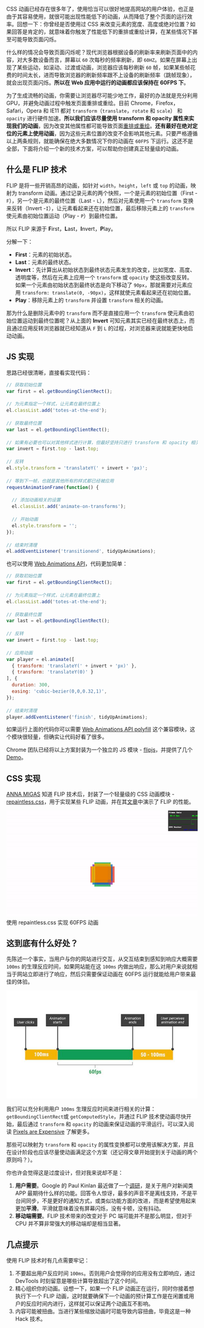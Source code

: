CSS 动画已经存在很多年了，使用恰当可以很好地提高网站的用户体验，也正是由于其容易使用，就很可能出现性能低下的动画，从而降低了整个页面的运行效率。回想一下：你曾经是否使用过 CSS 来改变元素的宽度、高度或绝对位置？如果回答是肯定的，就意味着你触发了性能低下的重排或重绘计算，在某些情况下甚至可能导致页面闪烁。

什么样的情况会导致页面闪烁呢？现代浏览器根据设备的刷新率来刷新页面中的内容，对大多数设备而言，屏幕以 `60` 次每秒的频率刷新，即 `60HZ`。如果在屏幕上出现了某些运动，如滚动、过渡或动画，浏览器应该每秒刷新 `60` 帧，如果某些帧花费的时间太长，进而导致浏览器的刷新频率跟不上设备的刷新频率（跳帧现象），就会出现页面闪烁。**所以在 Web 应用中运行的动画都应该保持在 60FPS 下**。

为了生成流畅的动画，你需要让浏览器尽可能少地工作，最好的办法就是充分利用 GPU，并避免动画过程中触发页面重排或重绘。目前 Chrome，Firefox，Safari，Opera 和 IE11 都对 `transform`（`translate`，`rotate` 和 `scale`） 和 `opacity` 进行硬件加速。**所以我们应该尽量使用 transform 和 opacity 属性来实现我们的动画**，因为改变其他属性都可能导致页面[重排或重绘](https://csstriggers.com/)。**还有最好在绝对定位的元素上使用动画**，因为这些元素位置的改变不会影响其他元素。只要严格遵循以上两条规则，就能确保在绝大多数情况下你的动画在 `60FPS` 下运行。这还不是全部，下面将介绍一个新的技术方案，可以帮助你创建真正轻量级的动画。

## 什么是 FLIP 技术

FLIP 是将一些开销高昂的动画，如针对 `width`，`height`，`left` 或 `top` 的动画，映射为 transform 动画。通过记录元素的两个快照，一个是元素的初始位置（First - `F`），另一个是元素的最终位置（Last - `L`），然后对元素使用一个 `transform` 变换来反转（Invert -`I`），让元素看起来还在初始位置，最后移除元素上的 `transform` 使元素由初始位置运动（Play - `P`）到最终位置。

所以 FLIP 来源于 **F**irst，**L**ast，**I**nvert，**P**lay。

分解一下：

- **First**：元素的初始状态。
- **Last**：元素的最终状态。
- **Invert**：先计算出从初始状态到最终状态元素发生的改变，比如宽度、高度、透明度等，然后在元素上应用一个 `transform` 或 `opacity` 使这些改变反转。如果一个元素由初始状态到最终状态是向下移动了 `90px`，那就需要对元素应用 `transform: translate(0, -90px)`，这样就使元素看起来还在初始位置。
- **Play**：移除元素上的 `transform` 并设置 `transform` 相关的动画。

那为什么是删除元素中的 `transform` 而不是直接应用一个 `transform` 使元素由初始位置运动到最终位置呢？从上面的 **Invert** 可知元素其实已经在最终状态上，而且通过应用反转浏览器就已经知道从 `F` 到 `L` 的过程，对浏览器来说就能更快地启动动画。

## JS 实现

思路已经很清晰，直接看实现代码：

```js
// 获取初始位置
var first = el.getBoundingClientRect();

// 为元素指定一个样式，让元素在最终位置上
el.classList.add('totes-at-the-end');

// 获取最终位置
var last = el.getBoundingClientRect();

// 如果有必要也可以对其他样式进行计算，但最好坚持只进行 transform 和 opacity 相关的计算
var invert = first.top - last.top;

// 反转
el.style.transform = 'translateY(' + invert + 'px)';

// 等到下一帧，也就是其他所有的样式都已经被应用
requestAnimationFrame(function() {

  // 添加动画相关的设置 
  el.classList.add('animate-on-transforms');

  // 开始动画
  el.style.transform = '';
});

// 结束时清理
el.addEventListener('transitionend', tidyUpAnimations);
```

也可以使用 [Web Animations API](http://w3c.github.io/web-animations/)，代码更加简单：

```js
// 获取初始位置
var first = el.getBoundingClientRect();

// 为元素指定一个样式，让元素在最终位置上
el.classList.add('totes-at-the-end');

// 获取最终位置
var last = el.getBoundingClientRect();

// 反转
var invert = first.top - last.top;

// 应用动画
var player = el.animate([
  { transform: 'translateY(' + invert + 'px)' },
  { transform: 'translateY(0)' }
], {
  duration: 300,
  easing: 'cubic-bezier(0,0,0.32,1)',
});

// 结束时清理
player.addEventListener('finish', tidyUpAnimations);
```

如果运行上面的代码你可以需要 [Web Animations API polyfill](https://github.com/web-animations/web-animations-js) 这个兼容模块，这个模块很轻量，但确实让代码好看了很多。

Chrome 团队已经将以上方案封装为一个独立的 JS 模块 - [flipjs](https://github.com/GoogleChrome/flipjs)，并提供了几个 [Demo](https://googlechrome.github.io/flipjs/)。

## CSS 实现

[ANNA MIGAS](http://blog.lunarlogic.io/author/ania/) 知道 FLIP 技术后，封装了一个轻量级的 CSS 动画模块 - [repaintless.css](https://github.com/szynszyliszys/repaintless)，用于实现某些 FLIP 动画，并在其[文章](http://blog.lunarlogic.io/2016/boost-your-css-animation-performance-with-repaintless-css/)中演示了 FLIP 的性能。

![使用 repaintless.css 实现 60FPS 动画](assets/flip-60fps.gif)使用 repaintless.css 实现 60FPS 动画

## 这到底有什么好处？

先陈述一个事实，当用户与你的网站进行交互，从交互结束到感知到响应大概需要 `100ms` 的生理反应时间，如果网站能在这 `100ms` 内做出响应，那么对用户来说就相当于网站立即进行了响应，然后只需要保证动画在 60FPS 运行就能给用户带来最佳的体验。

![img](assets/62260bb9-c9b5-4e30-9437-c07ce8403fa2.jpg)

我们可以充分利用用户 `100ms` 生理反应时间来进行相关的计算：`getBoundingClientRect`或 `getComputedStyle`，并通过 FLIP 技术使动画尽快开始，最后通过 `transform` 和 `opacity` 的动画来保证动画的平滑运行。可以深入阅读 [Pixels are Expensive](https://aerotwist.com/blog/pixels-are-expensive/) 了解更多。

那些可以映射为 `transform` 和 `opacity` 的属性变换都可以使用该解决方案，并且在设计阶段也应该尽量使动画满足这个方案（还记得文章开始提到关于动画的两个原则吗？）。

你也许会觉得这是过度设计，但对我来说却不是：

1. **用户需要**。Google 的 Paul Kinlan 最近做了一个[调研](http://paul.kinlan.me/what-news-readers-want/)，是关于用户对新闻类 APP 最期待什么样的功能。回答令人惊讶，最多的声音不是离线支持，不是平台间同步，不是更好的通知方式，或类似功能方面的改进，而是希望使用起来更加**平滑**。平滑就意味着没有屏幕闪烁，没有卡顿，没有抖动。
2. **移动端需要**。FLIP 技术带来的改变对于 PC 端可能并不是那么明显，但对于 CPU 并不算非常强大的移动端却是相当显著。

## 几点提示

使用 FLIP 技术时有几点需要牢记：

1. 不要超出用户反应时间 `100ms`。否则用户会觉得你的应用没有立即响应，通过 DevTools 时刻留意是哪些计算导致超出了这个时间。
2. 精心组织你的动画。设想一下，如果一个 FLIP 动画正在运行，同时你接着想执行下一个 FLIP 动画，这时就要确保下一个动画的预计算工作是在闲置或用户的反应时间内进行，这样就可以保证两个动画互不影响。
3. 内容可能被扭曲。当进行某些缩放动画时可能导致内容扭曲，毕竟这是一种 Hack 技术。
